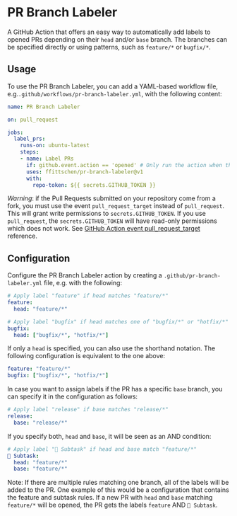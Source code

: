 # PR Branch Labeler

A GitHub Action that offers an easy way to automatically add labels to opened PRs depending on their `head` and/or `base` branch.
The branches can be specified directly or using patterns, such as `feature/*` or `bugfix/*`.

## Usage

To use the PR Branch Labeler, you can add a YAML-based workflow file, e.g.`.github/workflows/pr-branch-labeler.yml`, with the following content:

```yaml
name: PR Branch Labeler

on: pull_request

jobs:
  label_prs:
    runs-on: ubuntu-latest
    steps:
    - name: Label PRs
      if: github.event.action == 'opened' # Only run the action when the PR was first opened
      uses: ffittschen/pr-branch-labeler@v1
      with:
        repo-token: ${{ secrets.GITHUB_TOKEN }}
```

*Warning*: if the Pull Requests submitted on your repository come from a fork, you must use the event `pull_request_target` instead of `pull_request`. This will grant write permissions to `secrets.GITHUB_TOKEN`. If you use `pull_request`, the `secrets.GITHUB_TOKEN` will have read-only permissions which does not work. See [GitHub Action event pull_request_target](https://docs.github.com/en/actions/reference/events-that-trigger-workflows#pull_request_target) reference.

## Configuration

Configure the PR Branch Labeler action by creating a `.github/pr-branch-labeler.yml` file, e.g. with the following:

```yaml
# Apply label "feature" if head matches "feature/*"
feature:
  head: "feature/*"

# Apply label "bugfix" if head matches one of "bugfix/*" or "hotfix/*"
bugfix:
  head: ["bugfix/*", "hotfix/*"]
```

If only a `head` is specified, you can also use the shorthand notation. The following configuration is equivalent to the one above:

```yaml
feature: "feature/*"
bugfix: ["bugfix/*", "hotfix/*"]
```

In case you want to assign labels if the PR has a specific `base` branch, you can specify it in the configuration as follows:

```yaml
# Apply label "release" if base matches "release/*"
release:
  base: "release/*"
```

If you specify both, `head` and `base`, it will be seen as an AND condition:

```yaml
# Apply label "🧩 Subtask" if head and base match "feature/*"
🧩 Subtask:
  head: "feature/*"
  base: "feature/*"
```

Note: If there are multiple rules matching one branch, all of the labels will be added to the PR. One example of this would be a configuration that contains the feature and subtask rules. If a new PR with `head` and `base` matching `feature/*` will be opened, the PR gets the labels `feature` AND `🧩 Subtask`.
